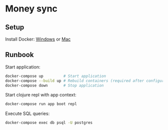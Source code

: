 # Money sync

## Setup

Install Docker: [Windows](https://docs.docker.com/docker-for-windows/install/#download-docker-for-windows) or [Mac](https://docs.docker.com/docker-for-mac/install/#download-docker-for-mac)

## Runbook

Start application:
```bash
docker-compose up         # Start application
docker-compose --build up # Rebuild containers (required after configuration change) and start 
docker-compose down       # Stop application
```

Start clojure repl with app context:
```bash
docker-compose run app boot repl
```

Execute SQL queries:
```bash
docker-compose exec db psql -U postgres
```
